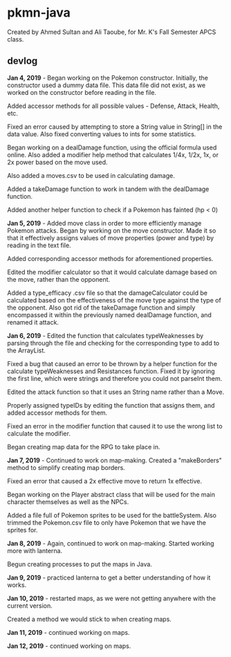 # pkmn-java
Created by Ahmed Sultan and Ali Taoube, for Mr. K's Fall Semester APCS class.

## devlog

**Jan 4, 2019** -
Began working on the Pokemon constructor. Initially, the constructor used a dummy data file. This data file
did not exist, as we worked on the constructor before reading in the file.

Added accessor methods for all possible values - Defense, Attack, Health, etc.

Fixed an error caused by attempting to store a String value in String[] in the data value. Also fixed converting values to ints for some statistics.

Began working on a dealDamage function, using the official formula used online. Also added a modifier help method that calculates 1/4x, 1/2x, 1x, or 2x power based on the move used.

Also added a moves.csv to be used in calculating damage.

Added a takeDamage function to work in tandem with the dealDamage function.

Added another helper function to check if a Pokemon has fainted (hp < 0)

**Jan 5, 2019** -
Added move class in order to more efficiently manage Pokemon attacks. Began by working on the move constructor. Made it so that it effectively assigns values of move properties (power and type) by reading in the text file.

Added corresponding accessor methods for aforementioned properties.

Edited the modifier calculator so that it would calculate damage based on the move, rather than the opponent.

Added a type_efficacy .csv file so that the damageCalculator could be calculated based on the effectiveness of the move type against the type of the opponent. Also got rid of the takeDamage function and simply encompassed it within the previously named dealDamage function, and renamed it attack.

**Jan 6, 2019** -
Edited the function that calculates typeWeaknesses by parsing through the file and checking for the corresponding type to add to the ArrayList.

Fixed a bug that caused an error to be thrown by a helper function for the calculate typeWeaknesses and Resistances function. Fixed it by ignoring the first line, which were strings and therefore you could not parseInt them.

Edited the attack function so that it uses an String name rather than a Move.

Properly assigned typeIDs by editing the function that assigns them, and added accessor methods for them.

Fixed an error in the modifier function that caused it to use the wrong list to calculate the modifier.

Began creating map data for the RPG to take place in.

**Jan 7, 2019** - Continued to work on map-making. Created a "makeBorders" method to simplify creating map borders.

Fixed an error that caused a 2x effective move to return 1x effective.

Began working on the Player abstract class that will be used for the main character themselves as well as the NPCs.

Added a file full of Pokemon sprites to be used for the battleSystem. Also trimmed the Pokemon.csv file to only have Pokemon that we have the sprites for.

**Jan 8, 2019** - Again, continued to work on map-making. Started working more with lanterna.

Begun creating processes to put the maps in Java.

**Jan 9, 2019** - practiced lanterna to get a better understanding of how it works.

**Jan 10, 2019** - restarted maps, as we were not getting anywhere with the current version.

Created a method we would stick to when creating maps.

**Jan 11, 2019** - continued working on maps.

**Jan 12, 2019** - continued working on maps.

